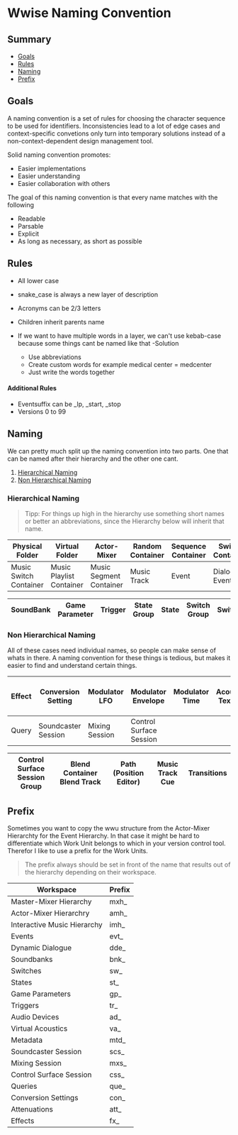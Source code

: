 # Wwise Naming Convention

## Summary 
- [Goals](#goals)
- [Rules](#rules)
- [Naming](#naming)
- [Prefix](#prefix)



## Goals <a name="goals"></a>
A naming convention is a set of rules for choosing the character sequence to be used for identifiers. Inconsistencies lead to a lot of edge cases and context-specific convetions only turn into temporary solutions instead of a non-context-dependent design management tool.

Solid naming convention promotes:
- Easier implementations
- Easier understanding
- Easier collaboration with others

The goal of this naming convention is that every name matches with the following 
- Readable
- Parsable
- Explicit
- As long as necessary, as short as possible



## Rules <a name="rules"></a>
- All lower case
- snake_case is always a new layer of description
- Acronyms can be 2/3 letters
- Children inherit parents name

- If we want to have multiple words in a  layer, we can't use kebab-case because some things cant be named like that 
-Solution
  * Use abbreviations
  * Create custom words for example medical center = medcenter
  * Just write the words together 


#### Additional Rules 
- Eventsuffix can be _lp, _start, _stop
- Versions 0 to 99



## Naming <a name="naming"></a>
We can pretty much split up the naming convention into two parts. One that can be named after their hierarchy and the other one cant.
1. [Hierarchical Naming](#hierarchicalNaming)
2. [Non Hierarchical Naming](#nonHierarchicalNaming)

### Hierarchical Naming <a name="hierarchicalNaming"></a>

> Tipp: For things up high in the hierarchy use something short names or better an abbreviations, since the Hierarchy below will inherit that name. 

|Physical Folder|Virtual Folder|Actor-Mixer|Random Container|Sequence Container|Switch Container|Blend Container|Sound SFX|Sound Voice|
|--------------|-----------|----------------|------------------|----------------|---------------|---------|-----------|-|
|Music Switch Container|Music Playlist Container|Music Segment Container|Music Track|Event|Dialogue Event|Sound SFX Source|Sound Voice Source|


|SoundBank|Game Parameter|Trigger|State Group|State|Switch Group|Switch|Attenuation|
|---------|--------------|-------|-----------|-----|------------|------|-----------|

### Non Hierarchical Naming <a name="nonHierarchicalNaming"></a>
All of these cases need individual names, so people can make sense of whats in there. A naming convention for these things is tedious, but makes it easier to find and understand certain things. 

|Effect|Conversion Setting|Modulator LFO|Modulator Envelope|Modulator Time|Acoustic Texture| Wwise System Output Settings|
|------|------------------|-------------|------------------|--------------|----------------|-----------------------------|
|Query |Soundcaster Session|Mixing Session|Control Surface Session|

|Control Surface Session Group|Blend Container Blend Track |Path (Position Editor)|Music Track Cue|Transitions|
|-----------------------------|----------------------------|----------------------|---------------|-----------|






## Prefix <a name="prefix"></a>
Sometimes you want to copy the wwu structure from the Actor-Mixer Hierarchty for the Event Hierarchy. In that case it might be hard to differentiate which Work Unit belongs to which in your version control tool. Therefor I like to use a prefix for the Work Units. 

>The prefix always should be set in front of the name that results out of the hierarchy depending on their workspace.

| Workspace | Prefix |
| --------- | ------ | 
| Master-Mixer Hierarchy | mxh_ |
| Actor-Mixer Hierarchry | amh_ |
| Interactive Music Hierarchy | imh_ |
| Events | evt_ |
| Dynamic Dialogue | dde_ |
| Soundbanks | bnk_ | 
| Switches | sw_ |
| States | st_ |
| Game Parameters | gp_ |
| Triggers | tr_ | 
| Audio Devices | ad_ | 
| Virtual Acoustics | va_ | 
| Metadata | mtd_ |
| Soundcaster Session | scs_ |
| Mixing Session | mxs_ |
| Control Surface Session | css_ |
| Queries | que_ | 
| Conversion Settings | con_ |
| Attenuations | att_ | 
| Effects | fx_ |

